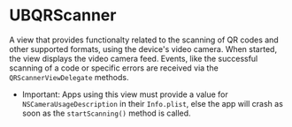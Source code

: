# UBQRScanner

A view that provides functionalty related to the scanning of QR codes and other supported formats,
using the device's video camera. When started, the view displays the video camera feed. Events, like
the successful scanning of a code or specific errors are received via the `QRScannerViewDelegate` methods.
- Important: Apps using this view must provide a value for `NSCameraUsageDescription` in their `Info.plist`,
else the app will crash as soon as the `startScanning()` method is called.
